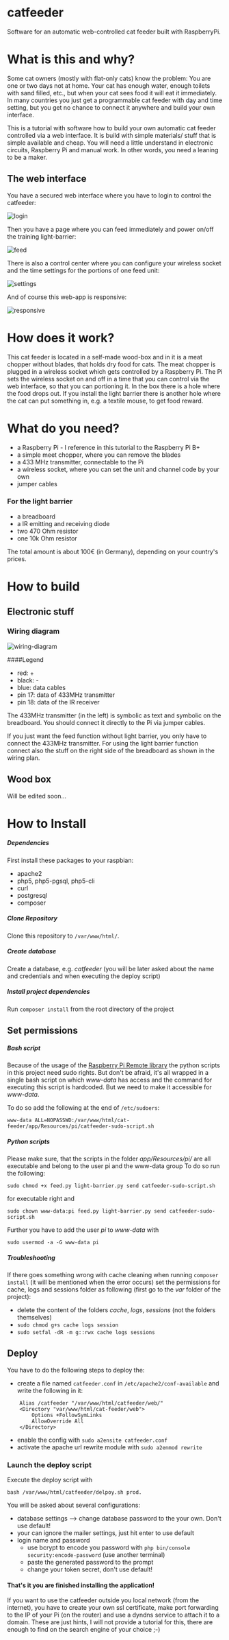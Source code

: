catfeeder
=========
Software for an automatic web-controlled cat feeder built with RaspberryPi. 

# What is this and why?
Some cat owners (mostly with flat-only cats) know the problem: You are one or two days not at home. 
Your cat has enough water, enough toilets with sand filled, etc., but when your cat sees food it will eat it immediately. 
In many countries you just get a programmable cat feeder with day and time setting, but you get no chance to connect it 
anywhere and build your own interface.

This is a tutorial with software how to build your own automatic cat feeder controlled via a web interface.
It is build with simple materials/ stuff that is simple available and cheap. You will need a little understand in electronic circuits,
Raspberry Pi and manual work. In other words, you need a leaning to be a maker.

## The web interface

You have a secured web interface where you have to login to control the catfeeder:

![login](https://github.com/DavidKoenig/catfeeder/blob/gh-pages/images/login.png)

Then you have a page where you can feed immediately and power on/off the training light-barrier:

![feed](https://github.com/DavidKoenig/catfeeder/blob/gh-pages/images/feed.png)

There is also a control center where you can configure your wireless socket and the time settings for the portions of one feed unit:

![settings](https://github.com/DavidKoenig/catfeeder/blob/gh-pages/images/settings.png)

And of course this web-app is responsive:

![responsive](https://github.com/DavidKoenig/catfeeder/blob/gh-pages/images/responsive.png)

# How does it work?

This cat feeder is located in a self-made wood-box and in it is a meat chopper without blades, that holds dry food for cats.
The meat chopper is plugged in a wireless socket which gets controlled by a Raspberry Pi. The Pi sets the wireless socket
on and off in a time that you can control via the web interface, so that you can portioning it. In the box there is a
hole where the food drops out. If you install the light barrier there is another hole where the cat can put something in, e.g. 
a textile mouse, to get food reward.

# What do you need?

- a Raspberry Pi - I reference in this tutorial to the Raspberry Pi B+
- a simple meet chopper, where you can remove the blades
- a 433 MHz transmitter, connectable to the Pi
- a wireless socket, where you can set the unit and channel code by your own
- jumper cables

### For the light barrier
- a breadboard
- a IR emitting and receiving diode
- two 470 Ohm resistor
- one 10k Ohm resistor

The total amount is about 100€ (in Germany), depending on your country's prices.

# How to build
## Electronic stuff

### Wiring diagram

![wiring-diagram](https://github.com/DavidKoenig/catfeeder/blob/gh-pages/images/wiring-diagram.png)

####Legend
- red: +
- black: -
- blue: data cables
- pin 17: data of 433MHz transmitter
- pin 18: data of the IR receiver

The 433MHz transmitter (in the left) is symbolic as text and symbolic on the breadboard. You should connect it
directly to the Pi via jumper cables.

If you just want the feed function without light barrier, you only have to connect the 433MHz transmitter.
For using the light barrier function connect also the stuff on the right side of the breadboard as shown in the wiring plan. 

## Wood box

Will be edited soon...

# How to Install
##### Dependencies
First install these packages to your raspbian:
- apache2
- php5, php5-pgsql, php5-cli
- curl
- postgresql
- composer

##### Clone Repository
Clone this repository to `/var/www/html/`. 

##### Create database
Create a database, e.g. *catfeeder* (you will be later asked about the name and credentials and when executing the deploy script)

##### Install project dependencies
Run `composer install` from the root directory of the project

## Set permissions
##### Bash script
Because of the usage of the [Raspberry Pi Remote library](https://github.com/xkonni/raspberry-remote.git) the python scripts in this project need sudo rights. 
But don't be afraid, it's all wrapped in a single bash script on which *www-data* has access and the command for executing this script is hardcoded. 
But we need to make it accessible for *www-data*.

To do so add the following at the end of `/etc/sudoers`:
 
    www-data ALL=NOPASSWD:/var/www/html/cat-feeder/app/Resources/pi/catfeeder-sudo-script.sh

##### Python scripts
Please make sure, that the scripts in the folder *app/Resources/pi/* are all executable and belong to the user pi and the www-data group
To do so run the following: 

    sudo chmod +x feed.py light-barrier.py send catfeeder-sudo-script.sh
    
for executable right and
 
    sudo chown www-data:pi feed.py light-barrier.py send catfeeder-sudo-script.sh

Further you have to add the user *pi* to *www-data* with 

    sudo usermod -a -G www-data pi

##### Troubleshooting
If there goes something wrong with cache cleaning when running `composer install` (it will be mentioned when the error occurs) set the permissions for cache, logs and sessions folder as following (first go to the *var* folder of the project):
- delete the content of the folders *cache*, *logs*, *sessions* (not the folders themselves)
 - `sudo chmod g+s cache logs session`
 - `sudo setfal -dR -m g::rwx cache logs sessions`

## Deploy
You have to do the following steps to deploy the:

- create a file named `catfeeder.conf` in `/etc/apache2/conf-available` and write the following in it:
    
```
    Alias /catfeeder "/var/www/html/catfeeder/web/"
    <Directory "var/www/html/cat-feeder/web">
        Options +FollowSymLinks
        AllowOverride All
    </Directory>
 ```
 
- enable the config with `sudo a2ensite catfeeder.conf`
- activate the apache url rewrite module with `sudo a2enmod rewrite`

### Launch the deploy script

Execute the deploy script with 
    
    bash /var/www/html/catfeeder/delpoy.sh prod.
You will be asked about several configurations:
- database settings --> change database password to the your own. Don't use default!
- your can ignore the mailer settings, just hit enter to use default
- login name and password
    * use bcrypt to encode you password with `php bin/console security:encode-password` (use another terminal)
    * paste the generated password to the prompt
    * change your token secret, don't use default!

#### That's it you are finished installing the application!
If you want to use the catfeeder outside you local network (from the internet), you have to create your own ssl
certificate, make port forwarding to the IP of your Pi (on the router) and use a dyndns service to attach it to a domain.
These are just hints, I will not provide a tutorial for this, there are enough to find on the search engine of your choice ;-)


